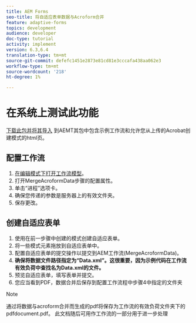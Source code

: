 ```yaml
---
title: AEM Forms
seo-title: 将自适应表单数据与Acroform合并
feature: adaptive-forms
topics: development
audience: developer
doc-type: tutorial
activity: implement
version: 6.3,6.4
translation-type: tm+mt
source-git-commit: defefc1451e2873e81cd81e3cccafa438aa062e3
workflow-type: tm+mt
source-wordcount: '218'
ht-degree: 1%

---
```



# 在系统上测试此功能

[下载此包并将其导入](assets/acro-form-aem-form.zip)
到AEMT其包中包含示例工作流和允许您从上传的Acrobat创建模式的html页。

## 配置工作流

1. [在编辑模式下打开工作流模型](http://localhost:4502/editor.html/conf/global/settings/workflow/models/MergeAcroformData.html)。
2. 打开MergeAcroformData步骤的配置属性。
3. 单击“进程”选项卡。
4. 确保您传递的参数是服务器上的有效文件夹。
5. 保存更改。

## 创建自适应表单

1. 使用在前一步骤中创建的模式创建自适应表单。
2. 将一些模式元素拖放到自适应表单中。
3. 配置自适应表单的提交操作以提交到AEM工作流(MergeAcroformData)。
4. **确保将数据文件路径指定为“Data.xml”。这很重要，因为示例代码在工作流有效负荷中查找名为Data.xml的文件。**
5. 预览自适应表单，填写表单并提交。
6. 您应当看到PDF，数据合并后保存到配置工作流程中步骤4中指定的文件夹

>[!NOTE]
>
>通过将数据与acroform合并而生成的pdf将保存为工作流的有效负荷文件夹下的pdfdocument.pdf。 此文档随后可用作工作流的一部分用于进一步处理
